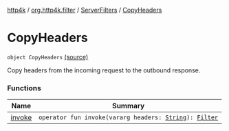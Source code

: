 [http4k](../../../index.md) / [org.http4k.filter](../../index.md) / [ServerFilters](../index.md) / [CopyHeaders](./index.md)

# CopyHeaders

`object CopyHeaders` [(source)](https://github.com/http4k/http4k/blob/master/http4k-core/src/main/kotlin/org/http4k/filter/ServerFilters.kt#L220)

Copy headers from the incoming request to the outbound response.

### Functions

| Name | Summary |
|---|---|
| [invoke](invoke.md) | `operator fun invoke(vararg headers: `[`String`](https://kotlinlang.org/api/latest/jvm/stdlib/kotlin/-string/index.html)`): `[`Filter`](../../../org.http4k.core/-filter/index.md) |

